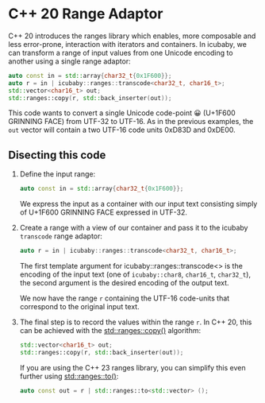 # C++ 20 Range Adaptor

C++ 20 introduces the ranges library which enables, more composable and less error-prone, interaction with iterators and containers. In icubaby, we can transform a range of input values from one Unicode encoding to another using a single range adaptor:

~~~cpp
auto const in = std::array{char32_t{0x1F600}};
auto r = in | icubaby::ranges::transcode<char32_t, char16_t>;
std::vector<char16_t> out;
std::ranges::copy(r, std::back_inserter(out));
~~~

This code wants to convert a single Unicode code-point 😀 (U+1F600 GRINNING FACE) from UTF-32 to UTF-16.
As in the previous examples, the `out` vector will contain a two UTF-16 code units 0xD83D and 0xDE00.

## Disecting this code

1. Define the input range:

    ~~~cpp
    auto const in = std::array{char32_t{0x1F600}};
    ~~~

    We express the input as a container with our input text consisting simply of U+1F600 GRINNING FACE expressed in UTF-32.

2. Create a range with a view of our container and pass it to the icubaby `transcode` range adaptor:

    ~~~cpp
    auto r = in | icubaby::ranges::transcode<char32_t, char16_t>;
    ~~~

    The first template argument for icubaby::ranges::transcode<> is the encoding of the input text (one of `icubaby::char8`, `char16_t`, `char32_t`), the second argument is the desired encoding of the output text.

    We now have the range `r` containing the UTF-16 code-units that correspond to the original input text.

3. The final step is to record the values within the range `r`. In C++ 20, this can be achieved with the [std::ranges::copy()](https://en.cppreference.com/w/cpp/algorithm/ranges/copy) algorithm:

    ~~~cpp
    std::vector<char16_t> out;
    std::ranges::copy(r, std::back_inserter(out));
    ~~~

    If you are using the C++ 23 ranges library, you can simplify this even further using [std::ranges::to()](https://en.cppreference.com/w/cpp/ranges/to):

    ~~~cpp
    auto const out = r | std::ranges::to<std::vector> ();
    ~~~

